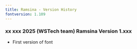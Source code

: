 ```yaml
---
title: Ramsina - Version History
fontversion: 1.109
---
```


### xx xxx 2025 (WSTech team) Ramsina Version 1.xxx
- First version of font

